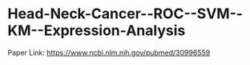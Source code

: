 # Head-Neck-Cancer--ROC--SVM--KM--Expression-Analysis
Paper Link: https://www.ncbi.nlm.nih.gov/pubmed/30996559
